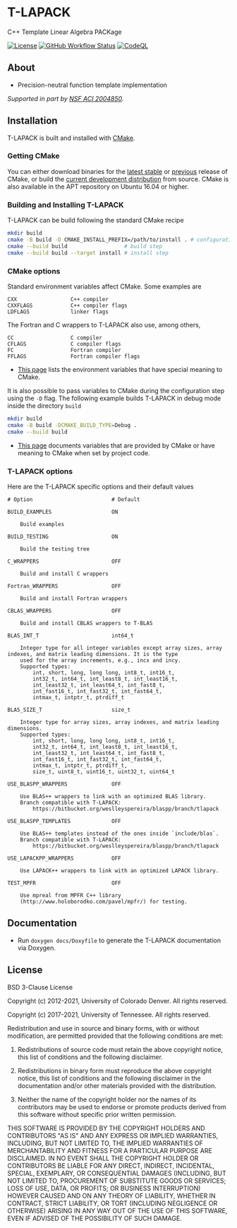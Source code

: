 # T-LAPACK
C++ Template Linear Algebra PACKage

[![License](https://img.shields.io/badge/License-BSD%203--Clause-blue.svg)](https://github.com/weslleyspereira/tlapack/blob/master/LICENSE)
[![GitHub Workflow Status](https://github.com/tlapack/tlapack/actions/workflows/cmake.yml/badge.svg)](https://github.com/tlapack/tlapack/actions/workflows/cmake.yml)
[![CodeQL](https://github.com/tlapack/tlapack/actions/workflows/codeql-analysis.yml/badge.svg)](https://github.com/tlapack/tlapack/actions/workflows/codeql-analysis.yml)

## About

+ Precision-neutral function template implementation

*Supported in part by [NSF ACI 2004850](http://www.nsf.gov/awardsearch/showAward?AWD_ID=2004850).*

## Installation

T-LAPACK is built and installed with [CMake](https://cmake.org/).

### Getting CMake

You can either download binaries for the [latest stable](https://cmake.org/download/#latest) or [previous](https://cmake.org/download/#previous) release of CMake,
or build the [current development distribution](https://github.com/Kitware/CMake) from source. CMake is also available in the APT repository on Ubuntu 16.04 or higher.

### Building and Installing T-LAPACK

T-LAPACK can be build following the standard CMake recipe

```sh
mkdir build
cmake -B build -D CMAKE_INSTALL_PREFIX=/path/to/install . # configuration step
cmake --build build                  # build step
cmake --build build --target install # install step
```

### CMake options

Standard environment variables affect CMake.
Some examples are

    CXX                 C++ compiler
    CXXFLAGS            C++ compiler flags
    LDFLAGS             linker flags

The Fortran and C wrappers to T-LAPACK also use, among others,

    CC                  C compiler
    CFLAGS              C compiler flags
    FC                  Fortran compiler
    FFLAGS              Fortran compiler flags

* [This page](https://cmake.org/cmake/help/latest/manual/cmake-env-variables.7.html) lists the environment variables that have special meaning to CMake.

It is also possible to pass variables to CMake during the configuration step using the `-D` flag.
The following example builds T-LAPACK in debug mode inside the directory `build`

```sh
mkdir build
cmake -B build -DCMAKE_BUILD_TYPE=Debug .
cmake --build build
```

* [This page](https://cmake.org/cmake/help/latest/manual/cmake-variables.7.html) documents variables that are provided by CMake or have meaning to CMake when set by project code.

### T-LAPACK options

Here are the T-LAPACK specific options and their default values

    # Option                         # Default

    BUILD_EXAMPLES                   ON
        
        Build examples
    
    BUILD_TESTING                    ON
    
        Build the testing tree
        
    C_WRAPPERS                       OFF
    
        Build and install C wrappers
        
    Fortran_WRAPPERS                 OFF
    
        Build and install Fortran wrappers

    CBLAS_WRAPPERS                   OFF
    
        Build and install CBLAS wrappers to T-BLAS
    
    BLAS_INT_T                       int64_t
    
        Integer type for all integer variables except array sizes, array indexes, and matrix leading dimensions. It is the type
        used for the array increments, e.g., incx and incy.
        Supported types:
            int, short, long, long long, int8_t, int16_t,
            int32_t, int64_t, int_least8_t, int_least16_t,
            int_least32_t, int_least64_t, int_fast8_t, 
            int_fast16_t, int_fast32_t, int_fast64_t, 
            intmax_t, intptr_t, ptrdiff_t
    
    BLAS_SIZE_T                      size_t
    
        Integer type for array sizes, array indexes, and matrix leading dimensions.
        Supported types:
            int, short, long, long long, int8_t, int16_t,
            int32_t, int64_t, int_least8_t, int_least16_t,
            int_least32_t, int_least64_t, int_fast8_t, 
            int_fast16_t, int_fast32_t, int_fast64_t, 
            intmax_t, intptr_t, ptrdiff_t,
            size_t, uint8_t, uint16_t, uint32_t, uint64_t
    
    USE_BLASPP_WRAPPERS              OFF

        Use BLAS++ wrappers to link with an optimized BLAS library.
        Branch compatible with T-LAPACK:
            https://bitbucket.org/weslleyspereira/blaspp/branch/tlapack
    
    USE_BLASPP_TEMPLATES             OFF

        Use BLAS++ templates instead of the ones inside `include/blas`.
        Branch compatible with T-LAPACK:
            https://bitbucket.org/weslleyspereira/blaspp/branch/tlapack
    
    USE_LAPACKPP_WRAPPERS            OFF

        Use LAPACK++ wrappers to link with an optimized LAPACK library.
    
    TEST_MPFR                        OFF

        Use mpreal from MPFR C++ library
        (http://www.holoborodko.com/pavel/mpfr/) for testing.


## Documentation

+ Run `doxygen docs/Doxyfile` to generate the T-LAPACK documentation via Doxygen.

## License

BSD 3-Clause License

Copyright (c) 2012-2021, University of Colorado Denver. All rights reserved.

Copyright (c) 2017-2021, University of Tennessee. All rights reserved.

Redistribution and use in source and binary forms, with or without modification, are permitted provided that the following conditions are met:

1. Redistributions of source code must retain the above copyright notice, this list of conditions and the following disclaimer.

2. Redistributions in binary form must reproduce the above copyright notice, this list of conditions and the following disclaimer in the documentation and/or other materials provided with the distribution.

3. Neither the name of the copyright holder nor the names of its contributors may be used to endorse or promote products derived from this software without specific prior written permission.

THIS SOFTWARE IS PROVIDED BY THE COPYRIGHT HOLDERS AND CONTRIBUTORS "AS IS" AND ANY EXPRESS OR IMPLIED WARRANTIES, INCLUDING, BUT NOT LIMITED TO, THE IMPLIED WARRANTIES OF MERCHANTABILITY AND FITNESS FOR A PARTICULAR PURPOSE ARE DISCLAIMED. IN NO EVENT SHALL THE COPYRIGHT HOLDER OR CONTRIBUTORS BE LIABLE FOR ANY DIRECT, INDIRECT, INCIDENTAL, SPECIAL, EXEMPLARY, OR CONSEQUENTIAL DAMAGES (INCLUDING, BUT NOT LIMITED TO, PROCUREMENT OF SUBSTITUTE GOODS OR SERVICES; LOSS OF USE, DATA, OR PROFITS; OR BUSINESS INTERRUPTION) HOWEVER CAUSED AND ON ANY THEORY OF LIABILITY, WHETHER IN CONTRACT, STRICT LIABILITY, OR TORT (INCLUDING NEGLIGENCE OR OTHERWISE) ARISING IN ANY WAY OUT OF THE USE OF THIS SOFTWARE, EVEN IF ADVISED OF THE POSSIBILITY OF SUCH DAMAGE.
